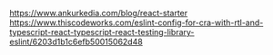 https://www.ankurkedia.com/blog/react-starter
https://www.thiscodeworks.com/eslint-config-for-cra-with-rtl-and-typescript-react-typescript-react-testing-library-eslint/6203d1b1c6efb50015062d48